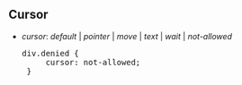 ## Cursor

<div>
<ul class="add-css-in-html-without-align">
<li><i>cursor</i>: <i>default</i> | <i>pointer</i>  | <i>move</i> | <i>text</i>  | <i>wait</i> | <i>not-allowed</i> </li>
</ul>

<ul class="add-css-in-html-without-align">
    <pre>div.denied {
     cursor: not-allowed;
 }
</pre>
</ul>
</div>